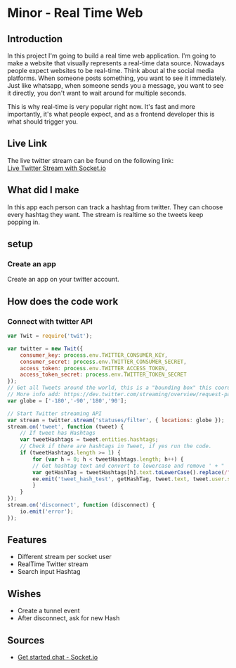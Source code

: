 # Minor - Real Time Web

## Introduction
In this project I'm going to build a real time web application. I'm going to make a
website that visually represents a real-time data source. Nowadays people expect websites
to be real-time. Think about al the social media platforms. When someone posts something, you want
to see it immediately. Just like whatsapp, when someone sends you a message, you want to see it
directly, you don't want to wait around for multiple seconds.

This is why real-time is very popular right now. It's fast and more importantly, it's what people
expect, and as a frontend developer this is what should trigger you.

## Live Link
The live twitter stream can be found on the following link: <br/>
[Live Twitter Stream with Socket.io](https://minor-realtimeweb-chat.herokuapp.com/)

## What did I make
In this app each person can track a hashtag from twitter. They can choose every hashtag they want.
The stream is realtime so the tweets keep popping in.

## setup
### Create an app
Create an app on your twitter account.

## How does the code work
### Connect with twitter API
```js
var Twit = require('twit');

var twitter = new Twit({
	consumer_key: process.env.TWITTER_CONSUMER_KEY,
	consumer_secret: process.env.TWITTER_CONSUMER_SECRET,
	access_token: process.env.TWITTER_ACCESS_TOKEN,
	access_token_secret: process.env.TWITTER_TOKEN_SECRET
});
// Get all Tweets around the world, this is a "bounding box" this coordinates are the whole globe.
// More info add: https://dev.twitter.com/streaming/overview/request-parameters#locations
var globe = ['-180','-90','180','90'];

// Start Twitter streaming API
var stream = twitter.stream('statuses/filter', { locations: globe });
stream.on('tweet', function (tweet) {
	// If tweet has Hashtags
	var tweetHashtags = tweet.entities.hashtags;
	// Check if there are hashtags in Tweet, if yes run the code.
	if (tweetHashtags.length >= 1) {
		for (var h = 0; h < tweetHashtags.length; h++) {
		// Get hashtag text and convert to lowercase and remove ' + "
		var getHashTag = tweetHashtags[h].text.toLowerCase().replace(/"/g, '').replace(/'/g, '');
		ee.emit('tweet_hash_test', getHashTag, tweet.text, tweet.user.screen_name);
		}
	}
});
stream.on('disconnect', function (disconnect) {
	io.emit('error');
});
```


## Features
-	Different stream per socket user
-	RealTime Twitter stream
-	Search input Hashtag

## Wishes
-	Create a tunnel event
-	After disconnect, ask for new Hash

## Sources
-	[Get started chat - Socket.io](https://socket.io/get-started/chat/)
